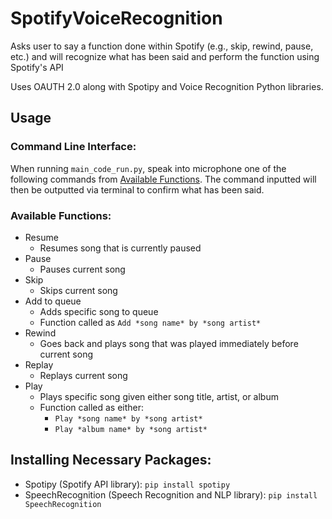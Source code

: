 # SpotifyVoiceRecognition
Asks user to say a function done within Spotify (e.g., skip, rewind, pause, etc.) and will recognize what has been said and perform the function using Spotify's API

Uses OAUTH 2.0 along with Spotipy and Voice Recognition Python libraries.

## Usage
### Command Line Interface:
When running `main_code_run.py`, speak into microphone one of the following commands from [Available Functions](https://github.com/tocarmeli/SpotifyVoiceRecognition/edit/main/README.md#available-functions). The command inputted will then be outputted via terminal to confirm what has been said. 
### Available Functions:
- Resume
  - Resumes song that is currently paused
- Pause
  - Pauses current song
- Skip
  - Skips current song
- Add to queue
  - Adds specific song to queue
  - Function called as `Add *song name* by *song artist*`
- Rewind
  - Goes back and plays song that was played immediately before current song
- Replay
  - Replays current song
- Play
  - Plays specific song given either song title, artist, or album
  - Function called as either:
    - `Play *song name* by *song artist*`
    - `Play *album name* by *song artist*`

## Installing Necessary Packages:
- Spotipy (Spotify API library): `pip install spotipy`
- SpeechRecognition (Speech Recognition and NLP library): `pip install SpeechRecognition`
